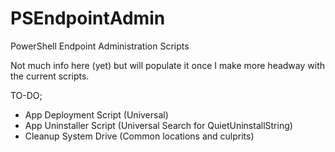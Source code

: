 # PSEndpointAdmin
PowerShell Endpoint Administration Scripts

Not much info here (yet) but will populate it once I make more headway with the current scripts.

TO-DO;
- App Deployment Script (Universal)
- App Uninstaller Script (Universal Search for QuietUninstallString)
- Cleanup System Drive (Common locations and culprits)